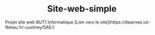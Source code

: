<h1 align="center"> Site-web-simple </h1>
Projet site web BUT1 Informatique
[Lien vers le site](https://dwarves.iut-fbleau.fr/~justiney/SAE/)
